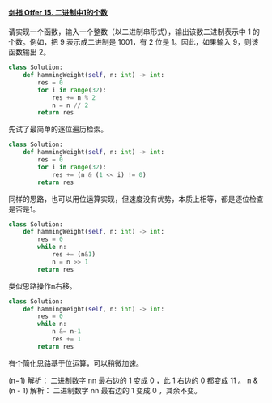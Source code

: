 #### [剑指 Offer 15. 二进制中1的个数](https://leetcode-cn.com/problems/er-jin-zhi-zhong-1de-ge-shu-lcof/)

请实现一个函数，输入一个整数（以二进制串形式），输出该数二进制表示中 1 的个数。例如，把 9 表示成二进制是 1001，有 2 位是 1。因此，如果输入 9，则该函数输出 2。

 

```python
class Solution:
    def hammingWeight(self, n: int) -> int:
        res = 0
        for i in range(32):
            res += n % 2
            n = n // 2
        return res
```

先试了最简单的逐位遍历检索。

```python
class Solution:
    def hammingWeight(self, n: int) -> int:
        res = 0
        for i in range(32):
            res += (n & (1 << i) != 0)
        return res
```

同样的思路，也可以用位运算实现，但速度没有优势，本质上相等，都是逐位检查是否是1。

```python
class Solution:
    def hammingWeight(self, n: int) -> int:
        res = 0
        while n:
            res += (n&1)
            n = n >> 1
        return res
```

类似思路操作n右移。

```python
class Solution:
    def hammingWeight(self, n: int) -> int:
        res = 0
        while n:
            n &= n-1
            res += 1
        return res
```



有个简化思路基于位运算，可以稍微加速。

(n−1) 解析： 二进制数字 nn 最右边的 1 变成 0 ，此 1 右边的 0 都变成 11 。
n \& (n - 1) 解析： 二进制数字 nn 最右边的 1 变成 0 ，其余不变。

